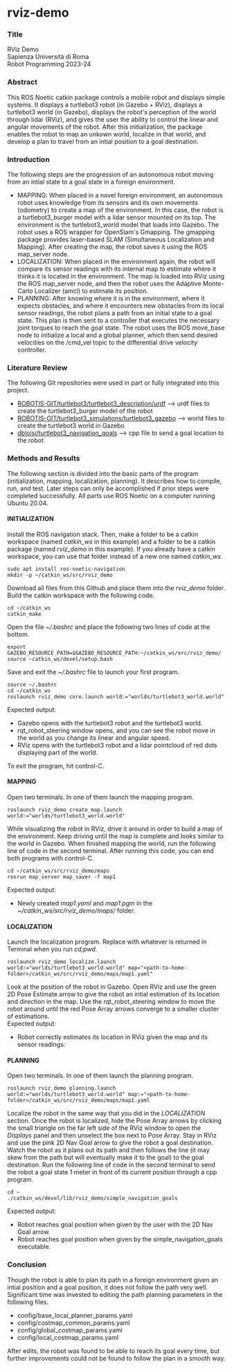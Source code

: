 # rviz-demo



### Title

RViz Demo<br/>
Sapienza Università di Roma<br/>
Robot Programming 2023-24



### Abstract
This ROS Noetic catkin package controls a mobile robot and displays simple systems. It displays a turtlebot3 robot (in Gazebo + RViz), displays a turtlebot3 world (in Gazebo), displays the robot's perception of the world through lidar (RViz), and gives the user the ability to control the linear and angular movements of the robot. After this initialization, the package enables the robot to map an unkown world, localize in that world, and develop a plan to travel from an intial position to a goal destination.



### Introduction

The following steps are the progression of an autonomous robot moving from an intial state to a goal state in a foreign environment.
- MAPPING: When placed in a novel foreign environment, an autonomous robot uses knowledge from its sensors and its own movements (odometry) to create a map of the environment. In this case, the robot is a turtlebot3_burger model with a lidar sensor mounted on its top. The environment is the turtlebot3_world model that loads into Gazebo. The robot uses a ROS wrapper for OpenSlam's Gmapping. The gmapping package provides laser-based SLAM (Simultaneous Localization and Mapping). After creating the map, the robot saves it using the ROS map_server node.
- LOCALIZATION: When placed in the environment again, the robot will compare its sensor readings with its internal map to estimate where it thinks it is located in the environment. The map is loaded into RViz using the ROS map_server node, and then the robot uses the Adaptive Monte-Carlo Localizer (amcl) to estimate its position.
- PLANNING: After knowing where it is in the environment, where it expects obstacles, and where it encounters new obstacles from its local sensor readings, the robot plans a path from an initial state to a goal state. This plan is then sent to a controller that executes the necessary joint torques to reach the goal state. The robot uses the ROS move_base node to initialize a local and a global planner, which then send desired velocities on the /cmd_vel topic to the differential drive velocity controller.



### Literature Review

The following Git repositories were used in part or fully integrated into this project.
- [ROBOTIS-GIT/turtlebot3/turtlebot3_description/urdf](https://github.com/ROBOTIS-GIT/turtlebot3/tree/master/turtlebot3_description/urdf) --> urdf files to create the turtlebot3_burger model of the robot
- [ROBOTIS-GIT/turtlebot3_simulations/turtlebot3_gazebo](https://github.com/ROBOTIS-GIT/turtlebot3_simulations/tree/master/turtlebot3_gazebo) --> world files to create the turtlebot3 world in Gazebo
- [dbloisi/turtlebot3_navigation_goals](https://github.com/dbloisi/turtlebot3_navigation_goals/blob/master/src/turtlebot3_navigation_goals.cpp) --> cpp file to send a goal location to the robot



### Methods and Results

The following section is divided into the basic parts of the program (initialization, mapping, localization, planning). It describes how to compile, run, and test. Later steps can only be accomplished if prior steps were completed successfully. All parts use ROS Noetic on a computer running Ubuntu 20.04.



#### INITIALIZATION

Install the ROS navigation stack. Then, make a folder to be a catkin workspace (named *catkin_ws* in this example) and a folder to be a catkin package (named *rviz_demo* in this example). If you already have a catkin workspace, you can use that folder instead of a new one named *catkin_ws*.
```
sudo apt install ros-noetic-navigation
mkdir -p ~/catkin_ws/src/rviz_demo
```
Download all files from this Github and place them into the *rviz_demo* folder. Build the catkin workspace with the following code.
```
cd ~/catkin_ws
catkin_make
```
Open the file *~/.bashrc* and place the following two lines of code at the bottom.
```
export GAZEBO_RESOURCE_PATH=$GAZEBO_RESOURCE_PATH:~/catkin_ws/src/rviz_demo/
source ~catkin_ws/devel/setup.bash
```
Save and exit the *~/.bashrc* file to launch your first program.
```
source ~/.bashrc
cd ~/catkin_ws
roslaunch rviz_demo core.launch world:="worlds/turtlebot3_world.world"
```
Expected output:
- Gazebo opens with the turtlebot3 robot and the turtlebot3 world.
- rqt_robot_steering window opens, and you can see the robot move in the world as you change its linear and angular speed.
- RViz opens with the turtlebot3 robot and a lidar pointcloud of red dots displaying part of the world.</br>

To exit the program, hit control-C.



#### MAPPING
Open two terminals. In one of them launch the mapping program.
```
roslaunch rviz_demo create_map.launch world:="worlds/turtlebot3_world.world"
```
While visualizing the robot in RViz, drive it around in order to build a map of the environment. Keep driving until the map is complete and looks similar to the world in Gazebo. When finished mapping the world, run the following line of code in the second terminal. After running this code, you can end both programs with control-C.
```
cd ~/catkin_ws/src/rviz_demo/maps
rosrun map_server map_saver -f map1
```
Expected output:
- Newly created *map1.yaml* and *map1.pgm* in the *~/catkin_ws/src/rviz_demo/maps/* folder.



#### LOCALIZATION
Launch the localization program. Replace *<path-to-home-folder>* with whatever is returned in Terminal when you run *cd;pwd*.
```
roslaunch rviz_demo localize.launch world:="worlds/turtlebot3_world.world" map="<path-to-home-folder>/catkin_ws/src/rviz_demo/maps/map1.yaml"
```
Look at the position of the robot in Gazebo. Open RViz and use the green 2D Pose Estimate arrow to give the robot an intial estimation of its location and direction in the map. Use the rqt_robot_steering window to move the robot around until the red Pose Array arrows converge to a smaller cluster of estimations.</br>
Expected output:
- Robot correctly estimates its location in RViz given the map and its sensor readings.

#### PLANNING
Open two terminals. In one of them launch the planning program.
```
roslaunch rviz_demo planning.launch world:="worlds/turtlebot3_world.world" map:="<path-to-home-folder>/catkin_ws/src/rviz_demo/maps/map1.yaml
```
Localize the robot in the same way that you did in the *LOCALIZATION* section. Once the robot is localized, hide the Pose Array arrows by clicking the small triangle on the far left side of the RViz window to open the *Displays* panel and then unselect the box next to Pose Array. Stay in RViz and use the pink 2D Nav Goal arrow to give the robot a goal destination. Watch the robot as it plans out its path and then follows the line (it may skew from the path but will eventually make it to the goal) to the goal destination. Run the following line of code in the second terminal to send the robot a goal state 1 meter in front of its current position through a cpp program.
```
cd ~
./catkin_ws/devel/lib/rviz_demo/simple_navigation_goals
```
Expected output:
- Robot reaches goal position when given by the user with the 2D Nav Goal arrow.
- Robot reaches goal position when given by the simple_navigation_goals executable.


### Conclusion
Though the robot is able to plan its path in a foreign environment given an intial position and a goal position, it does not follow the path very well. Significant time was invested to editing the path planning parameters in the following files.
- config/base_local_planner_params.yaml
- config/costmap_common_params.yaml
- config/global_costmap_params.yaml
- config/local_costmap_params.yaml</br>

After edits, the robot was found to be able to reach its goal every time, but further improvements could not be found to follow the plan in a smooth way.
